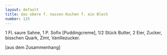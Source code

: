 ```yaml
---
layout: default
title: das obere f. nassen Kuchen f. ein Blech
number: 125
---
```


1 Fl. saure Sahne, 1 P. Sofix [Puddingcreme], 1/2 Stück Butter, 2 Eier, Zucker, bisschen Quark, Zimt, Vanillezucker.

[aus dem Zusammenhang]
